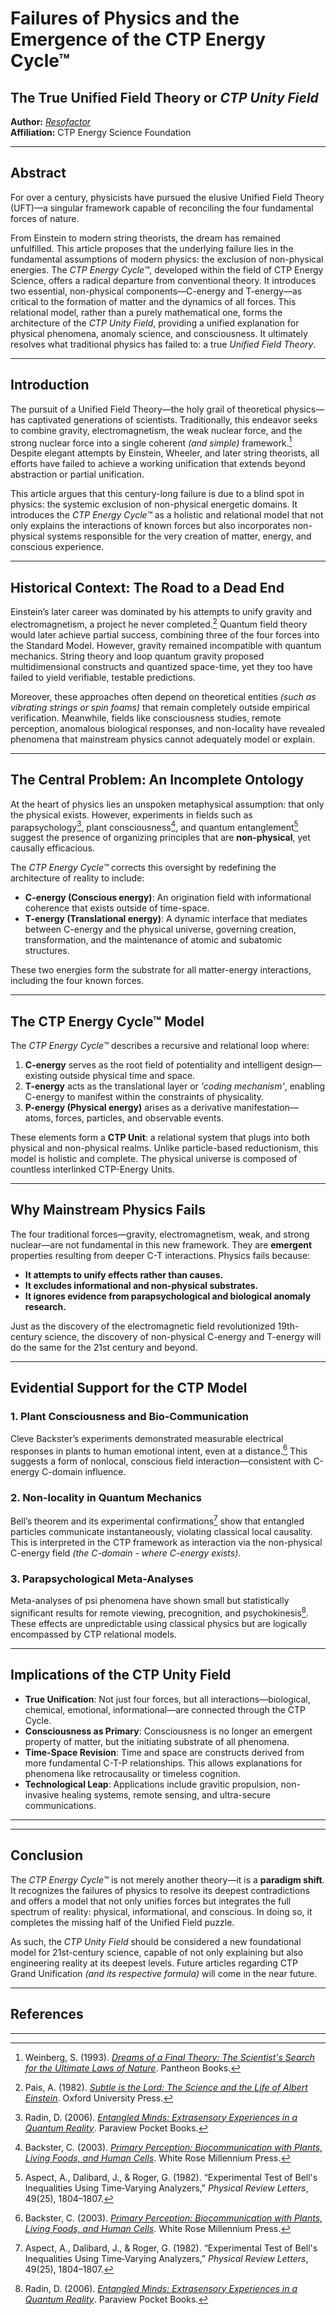 # Failures of Physics and the Emergence of the CTP Energy Cycle™ <br>
## The **True Unified Field Theory** or ***CTP Unity Field***

**Author:** *[Resofactor](https://linktr.ee/resofactor)*  
**Affiliation:** CTP Energy Science Foundation

---

## Abstract

For over a century, physicists have pursued the elusive Unified Field Theory (UFT)—a singular framework capable of reconciling the four fundamental forces of nature. 

From Einstein to modern string theorists, the dream has remained unfulfilled. This article proposes that the underlying failure lies in the fundamental assumptions of modern physics: the exclusion of non-physical energies. The *CTP Energy Cycle™*, developed within the field of CTP Energy Science, offers a radical departure from conventional theory. It introduces two essential, non-physical components—C-energy and T-energy—as critical to the formation of matter and the dynamics of all forces. This relational model, rather than a purely mathematical one, forms the architecture of the *CTP Unity Field*, providing a unified explanation for physical phenomena, anomaly science, and consciousness. It ultimately resolves what traditional physics has failed to: a true *Unified Field Theory*.

---

## Introduction

The pursuit of a Unified Field Theory—the holy grail of theoretical physics—has captivated generations of scientists. Traditionally, this endeavor seeks to combine gravity, electromagnetism, the weak nuclear force, and the strong nuclear force into a single coherent *(and simple)* framework.[^1] Despite elegant attempts by Einstein, Wheeler, and later string theorists, all efforts have failed to achieve a working unification that extends beyond abstraction or partial unification.

This article argues that this century-long failure is due to a blind spot in physics: the systemic exclusion of non-physical energetic domains. It introduces the *CTP Energy Cycle™* as a holistic and relational model that not only explains the interactions of known forces but also incorporates non-physical systems responsible for the very creation of matter, energy, and conscious experience.

---

## Historical Context: The Road to a Dead End

Einstein’s later career was dominated by his attempts to unify gravity and electromagnetism, a project he never completed.[^2] Quantum field theory would later achieve partial success, combining three of the four forces into the Standard Model. However, gravity remained incompatible with quantum mechanics. String theory and loop quantum gravity proposed multidimensional constructs and quantized space-time, yet they too have failed to yield verifiable, testable predictions.

Moreover, these approaches often depend on theoretical entities *(such as vibrating strings or spin foams)* that remain completely outside empirical verification. Meanwhile, fields like consciousness studies, remote perception, anomalous biological responses, and non-locality have revealed phenomena that mainstream physics cannot adequately model or explain.

---

## The Central Problem: An Incomplete Ontology

At the heart of physics lies an unspoken metaphysical assumption: that only the physical exists. However, experiments in fields such as parapsychology[^3], plant consciousness[^4], and quantum entanglement[^5] suggest the presence of organizing principles that are **non-physical**, yet causally efficacious.

The *CTP Energy Cycle™* corrects this oversight by redefining the architecture of reality to include:

* **C-energy (Conscious energy)**: An origination field with informational coherence that exists outside of time-space.
* **T-energy (Translational energy)**: A dynamic interface that mediates between C-energy and the physical universe, governing creation, transformation, and the maintenance of atomic and subatomic structures.

These two energies form the substrate for all matter-energy interactions, including the four known forces.

---

## The CTP Energy Cycle™ Model

The *CTP Energy Cycle™* describes a recursive and relational loop where:

1. **C-energy** serves as the root field of potentiality and intelligent design—existing outside physical time and space.  
2. **T-energy** acts as the translational layer or *'coding mechanism'*, enabling C-energy to manifest within the constraints of physicality.  
3. **P-energy (Physical energy)** arises as a derivative manifestation—atoms, forces, particles, and observable events.

These elements form a **CTP Unit**: a relational system that plugs into both physical and non-physical realms. Unlike particle-based reductionism, this model is holistic and complete. The physical universe is composed of countless interlinked CTP-Energy Units.

---

## Why Mainstream Physics Fails

The four traditional forces—gravity, electromagnetism, weak, and strong nuclear—are not fundamental in this new framework. They are **emergent** properties resulting from deeper C-T interactions. Physics fails because:

* **It attempts to unify effects rather than causes.**  
* **It excludes informational and non-physical substrates.**  
* **It ignores evidence from parapsychological and biological anomaly research.**

Just as the discovery of the electromagnetic field revolutionized 19th-century science, the discovery of non-physical C-energy and T-energy will do the same for the 21st century and beyond.

---

## Evidential Support for the CTP Model

### 1. Plant Consciousness and Bio-Communication

Cleve Backster’s experiments demonstrated measurable electrical responses in plants to human emotional intent, even at a distance.[^4] This suggests a form of nonlocal, conscious field interaction—consistent with C-energy C-domain influence.

### 2. Non-locality in Quantum Mechanics

Bell’s theorem and its experimental confirmations[^5] show that entangled particles communicate instantaneously, violating classical local causality. This is interpreted in the CTP framework as interaction via the non-physical C-energy field *(the C-domain - where C-energy exists)*.

### 3. Parapsychological Meta-Analyses

Meta-analyses of psi phenomena have shown small but statistically significant results for remote viewing, precognition, and psychokinesis[^3]. These effects are unpredictable using classical physics but are logically encompassed by CTP relational models.

---

## Implications of the CTP Unity Field

* **True Unification**: Not just four forces, but all interactions—biological, chemical, emotional, informational—are connected through the CTP Cycle.  
* **Consciousness as Primary**: Consciousness is no longer an emergent property of matter, but the initiating substrate of all phenomena.  
* **Time-Space Revision**: Time and space are constructs derived from more fundamental C-T-P relationships. This allows explanations for phenomena like retrocausality or timeless cognition.  
* **Technological Leap**: Applications include gravitic propulsion, non-invasive healing systems, remote sensing, and ultra-secure communications.

---








---

## Conclusion

The *CTP Energy Cycle™* is not merely another theory—it is a **paradigm shift**. It recognizes the failures of physics to resolve its deepest contradictions and offers a model that not only unifies forces but integrates the full spectrum of reality: physical, informational, and conscious. In doing so, it completes the missing half of the Unified Field puzzle.

As such, the *CTP Unity Field* should be considered a new foundational model for 21st-century science, capable of not only explaining but also engineering reality at its deepest levels. Future articles regarding CTP Grand Unification *(and its respective formula)* will come in the near future.

---

## References

[^1]: Weinberg, S. (1993). [*Dreams of a Final Theory: The Scientist's Search for the Ultimate Laws of Nature*](https://www.amazon.com/dp/0385478883?tag=ctpenergy03-20). Pantheon Books.

[^2]: Pais, A. (1982). [*Subtle is the Lord: The Science and the Life of Albert Einstein*](https://www.amazon.com/dp/0192806726?tag=ctpenergy03-20). Oxford University Press.

[^3]: Radin, D. (2006). [*Entangled Minds: Extrasensory Experiences in a Quantum Reality*](https://www.amazon.com/dp/0743270386?tag=ctpenergy03-20). Paraview Pocket Books.

[^4]: Backster, C. (2003). [*Primary Perception: Biocommunication with Plants, Living Foods, and Human Cells*](https://www.amazon.com/dp/0970023217?tag=ctpenergy03-20). White Rose Millennium Press.

[^5]: Aspect, A., Dalibard, J., & Roger, G. (1982). “Experimental Test of Bell's Inequalities Using Time‐Varying Analyzers,” *Physical Review Letters*, 49(25), 1804–1807.

---
